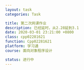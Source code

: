 ```yaml
---
layout: task
categories: Task

title: 第二次网课作业
description: 已经延时，从2.28延到3.1
date: 2020-03-01 23:21:00 +0800
class: cpp02281621
function: Cpp02281621
platform: 学习通
course: 面向对象程序设计

status: 进行中
---
```


